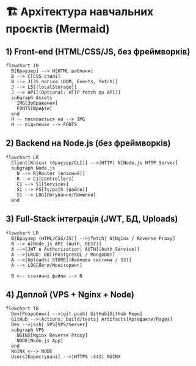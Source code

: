 # 🏗️ Архітектура навчальних проєктів (Mermaid)

## 1) Front-end (HTML/CSS/JS, без фреймворків)
```mermaid
flowchart TB
  B[Браузер] --> H[HTML шаблони]
  B --> C[CSS стилі]
  B --> J[JS логіка (DOM, Events, fetch)]
  J --> LS[(localStorage)]
  J --> API[(Optional: HTTP fetch до API)]
  subgraph Assets
    IMG[Зображення]
    FONTS[Шрифти]
  end
  H -- посилається на --> IMG
  H -- підключає --> FONTS
```

## 2) Backend на Node.js (без фреймворків)
```mermaid
flowchart LR
  Client[Клієнт (браузер/CLI)] -->|HTTP| N[Node.js HTTP Server]
  subgraph Node.js
    N --> R[Router (власний)]
    R --> C1[Controllers]
    C1 --> S1[Services]
    S1 --> FS[fs/path (файли)]
    S1 --> LOG[Логування/Помилки]
  end
```

## 3) Full‑Stack інтеграція (JWT, БД, Uploads)
```mermaid
flowchart LR
  B[Браузер (HTML/CSS/JS)] -->|fetch| N[Nginx / Reverse Proxy]
  N --> A[Node.js API (Auth, REST)]
  A -->|JWT в Authorization| AUTH[(Auth Service)]
  A -->|CRUD| DB[(PostgreSQL / MongoDB)]
  A -->|Uploads| STORE[(Файлова система / S3)]
  A --> LOG[Логи/Моніторинг]

  B <-- статичні файли --> N
```

## 4) Деплой (VPS + Nginx + Node)
```mermaid
flowchart TB
  Dev[Розробник] -->|git push| GitHub[GitHub Repo]
  GitHub -->|Actions: build/tests| Artifacts[Артефакти/Pages]
  Dev -->|ssh| VPS[VPS/Server]
  subgraph VPS
    NGINX[Nginx Reverse Proxy]
    NODE[Node.js App]
  end
  NGINX <--> NODE
  Users[Користувачі] -->|HTTPS :443| NGINX
```
